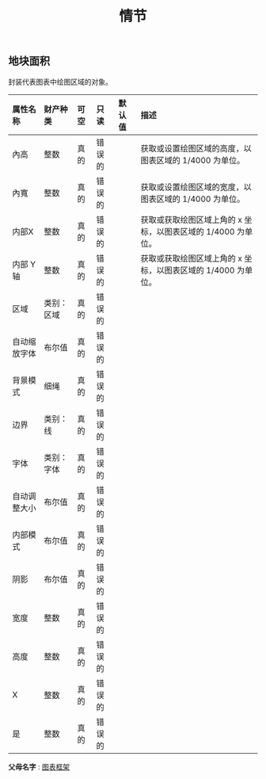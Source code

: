 ﻿---
title: 情节
second_title: Aspose.Cells Cloud Documen
type: docs
url: /zh/specification/model/plotarea/
description: Aspose.Cells 云模型规范：PlotArea。轻松处理 Excel 和其他电子表格文档，具有打开、生成、编辑、拆分、合并、比较和转换等功能
kwords: Excel, Office, 电子表格, Cloud REST API, PlotArea
weight: 50
---
## **地块面积**

封装代表图表中绘图区域的对象。

|属性名称|财产种类|可空|只读|默认值|描述|
|:- |:- |:- |:- |:- |:- |
|內高|整数|真的|错误的||获取或设置绘图区域的高度，以图表区域的 1/4000 为单位。|
|內寬|整数|真的|错误的||获取或设置绘图区域的宽度，以图表区域的 1/4000 为单位。|
|内部X|整数|真的|错误的||获取或获取绘图区域上角的 x 坐标，以图表区域的 1/4000 为单位。|
|内部 Y 轴|整数|真的|错误的||获取或获取绘图区域上角的 x 坐标，以图表区域的 1/4000 为单位。|
|区域|类别：区域|真的|错误的|||
|自动缩放字体|布尔值|真的|错误的|||
|背景模式|细绳|真的|错误的|||
|边界|类别：线|真的|错误的|||
|字体|类别：字体|真的|错误的|||
|自动调整大小|布尔值|真的|错误的|||
|内部模式|布尔值|真的|错误的|||
|阴影|布尔值|真的|错误的|||
|宽度|整数|真的|错误的|||
|高度|整数|真的|错误的|||
|X|整数|真的|错误的|||
|是|整数|真的|错误的|||

**父母名字** : [图表框架](/specification/model/chartframe)


